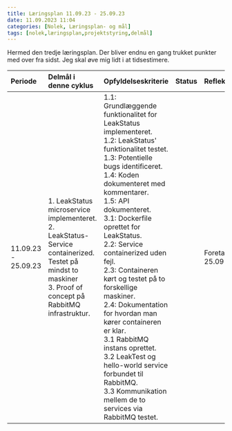 ```yaml
---
title: Læringsplan 11.09.23 - 25.09.23
date: 11.09.2023 11:04
categories: [Nolek, Læringsplan- og mål]
tags: [nolek,læringsplan,projektstyring,delmål]
---
```

Hermed den tredje læringsplan. Der bliver endnu en gang trukket punkter med over fra sidst. Jeg skal øve mig lidt i at tidsestimere.



| Periode             | Delmål i denne cyklus                                                                                                                                                | Opfyldelseskriterie                                                                                                                                                                                                                                                                                                                                                                                                                                                                                                                                                                                            | Status | Refleksion      | Evaluering      |
|:--------------------|:---------------------------------------------------------------------------------------------------------------------------------------------------------------------|:---------------------------------------------------------------------------------------------------------------------------------------------------------------------------------------------------------------------------------------------------------------------------------------------------------------------------------------------------------------------------------------------------------------------------------------------------------------------------------------------------------------------------------------------------------------------------------------------------------------|:-------|:----------------|:----------------|
| 11.09.23 - 25.09.23 | 1. LeakStatus microservice implementeret.<br>2. LeakStatus-Service containerized. Testet på<br> mindst to maskiner<br>3. Proof of concept på RabbitMQ infrastruktur. | 1.1: Grundlæggende funktionalitet for LeakStatus implementeret.<br>1.2: LeakStatus' funktionalitet testet.<br>1.3: Potentielle bugs identificeret.<br>1.4: Koden dokumenteret med kommentarer.<br>1.5: API dokumenteret.<br>3.1: Dockerfile oprettet for LeakStatus.<br>2.2: Service containerized uden fejl.<br>2.3: Containeren kørt og testet på to forskellige maskiner.<br>2.4: Dokumentation for hvordan man kører containeren er klar.<br>3.1 RabbitMQ instans oprettet.<br>3.2 LeakTest og hello-world service forbundet til RabbitMQ.<br>3.3 Kommunikation mellem de to services via RabbitMQ testet. |        | Foretages 25.09 | Foretaget 25.09 |

